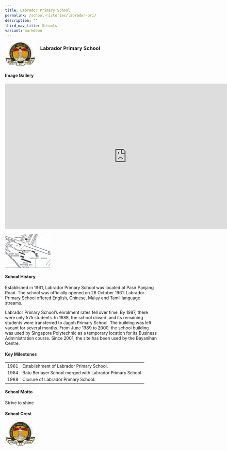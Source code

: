 ```yaml
---
title: Labrador Primary School
permalink: /school-histories/labrador-pri/
description: ""
third_nav_title: Schools
variant: markdown
---
```

<img align="left" style="width:20%;margin-right:15px;" src="/images/labradorpri1.png">

### **Labrador Primary School**

<br clear="left">

#### **Image Gallery**
<iframe src="https://docs.google.com/presentation/d/e/2PACX-1vR3VAqlIimDIkKYTIShhEPbqUzBdH-ZSrCJqe_yH7KJLY4YL1X0JYa031s-cnwG5vAkUjSMCtviOB1n/embed?start=false&amp;loop=true&amp;delayms=5000" frameborder="0" width="800" height="479" allowfullscreen="true"></iframe>

<p><a href="/images/labradorpri2.jpg">  
<img align="left" style="width:30%;margin-right:15px;" src="/images/labradorpri2.jpg">
</a></p>

<br clear="left">

#### **School History**
Established in 1961, Labrador Primary School was located at Pasir Panjang Road. The school was officially opened on 28 October 1961. Labrador Primary School offered English, Chinese, Malay and Tamil language streams.  
  
Labrador Primary School’s enrolment rates fell over time. By 1987, there were only 575 students. In 1988, the school closed &nbsp;and its remaining students were transferred to Jagoh Primary School. The building was left vacant for several months. From June 1989 to 2000, the school building was used by Singapore Polytechnic as a temporary location for its Business Administration course. Since 2001, the site has been used by the Bayanihan Centre.

#### **Key Milestones**

|  |  |
|:---:|---|
| 1961 | Establishment of Labrador Primary School. |<br>
| 1984 | Batu Berlayer School merged with Labrador Primary School.|
| 1988 | Closure of Labrador Primary School. |

#### **School Motto**
Strive to shine

#### **School Crest**
<img align="left" style="width:20%;margin-right:15px;" src="/images/labradorpri1.png">


<br clear="left">